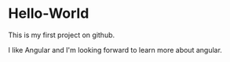 # Hello-World
This is my first project on github.

I like Angular and I'm looking forward to learn more about angular.
